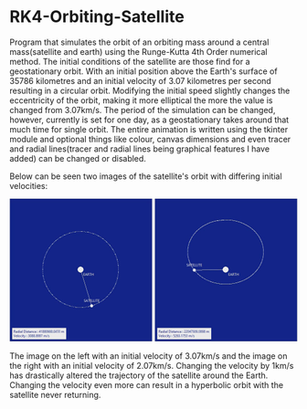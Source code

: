 # RK4-Orbiting-Satellite

Program that simulates the orbit of an orbiting mass around a central mass(satellite and earth) using the Runge-Kutta 4th Order numerical method. The initial conditions of the satellite are those find for a geostationary orbit. With an initial position above the Earth's surface of 35786 kilometres and an initial velocity of 3.07 kilometres per second resulting in a circular orbit. Modifying the initial speed slightly changes the eccentricity of the orbit, making it more elliptical the more the value is changed from 3.07km/s. The period of the simulation can be changed, however, currently is set for one day, as a geostationary takes around that much time for single orbit. The entire animation is written using the tkinter module and optional things like colour, canvas dimensions and even tracer and radial lines(tracer and radial lines being graphical features I have added) can be changed or disabled.

Below can be seen two images of the satellite's orbit with differing initial velocities:

<img src="https://github.com/KMKielan/RK4-Orbiting-Satellite/blob/master/CircularOrbit.gif" width="250" height="250" /> <img src="https://github.com/KMKielan/RK4-Orbiting-Satellite/blob/master/EllipticalOrbit.gif" width="250" height="250" />

The image on the left with an initial velocity of 3.07km/s and the image on the right with an initial velocity of 2.07km/s. Changing the velocity by 1km/s has drastically altered the trajectory of the satellite around the Earth. Changing the velocity even more can result in a hyperbolic orbit with the satellite never returning.

